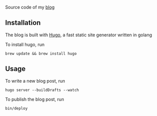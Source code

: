 Source code of my [blog](https://nisanth074.github.io)

## Installation

The blog is built with [Hugo](https://gohugo.io/), a fast static site generator written in golang

To install hugo, run

```
brew update && brew install hugo
```


## Usage

To write a new blog post, run

```
hugo server --buildDrafts --watch
```

To publish the blog post, run

```
bin/deploy
```
